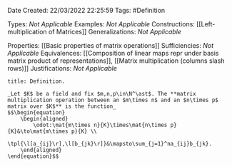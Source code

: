 <div class="topSpace"></div>

Date Created: 22/03/2022 22:25:59
Tags: #Definition

Types: _Not Applicable_
Examples: _Not Applicable_
Constructions: [[Left-multiplication of Matrices]]
Generalizations: _Not Applicable_

Properties: [[Basic properties of matrix operations]]
Sufficiencies: _Not Applicable_
Equivalences: [[Composition of linear maps repr under basis matrix product of representations]], [[Matrix multiplication (columns slash rows)]]
Justifications: _Not Applicable_

``` ad-Definition
title: Definition.

_Let $K$ be a field and fix $m,n,p\in\N^\ast$. The **matrix multiplication operation between an $m\times n$ and an $n\times p$ matrix over $K$** is the function_
$$\begin{equation}
    \begin{aligned}
        \odot:\mat{m\times n}{K}\times\mat{n\times p}{K}&\to\mat{m\times p}{K} \\
        \tpl{\l[a_{ij}\r],\l[b_{jk}\r]}&\mapsto\sum_{j=1}^na_{ij}b_{jk}.
    \end{aligned}
\end{equation}$$

```
